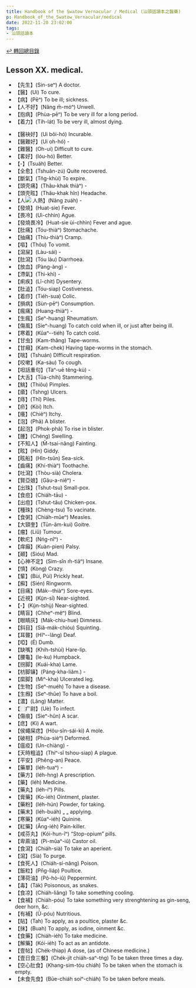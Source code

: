 ```yaml
---
title: Handbook of the Swatow Vernacular / Medical (汕頭話讀本之醫藥)
p: Handbook_of_the_Swatow_Vernacular/medical
date: 2022-11-20 23:02:00
tags: 
- 汕頭話讀本
---
```


[↩️ 轉回總目錄](/Handbook_of_the_Swatow_Vernacular)

## Lesson XX. medical.

* 【先生】(Sin-seⁿ) A doctor.
* 【醫】(Ui) To cure.
* 【病】(Pēⁿ) To be ill; sickness.
* 【人不好】(Nâng m̄-móⁿ) Unwell.
* 【抱病】(Phùa-pēⁿ) To be very ill for a long period.
* 【着力】(Tíh-lát) To be very ill, almost dying.
<!--more-->
* 【醫袂好】(Ui bõi-hó) Incurable.
* 【醫難好】(Ui oh-hó) -
* 【難醫】(Oh-ui) Difficult to cure.
* 【畧好】(Ióu-hó) Better.
* 【-】(Tsuáh) Better.
* 【全愈】(Tshuân-zú) Quite recovered.
* 【斷氣】(Tñg-khùi) To expire.
* 【頭壳痛】(Thâu-khak thiàⁿ) -
* 【頭壳眩】(Thâu-khak hîn) Headache.
* 【人![](https://glyphwiki.org/glyph/u24360.50px.png) 人熱】(Nâng zuáh) -
* 【發燒】(Huat-sie) Fever.
* 【畏冷】(Uì-chhìn) Ague.
* 【發燒畏冷】(Huat-sie ùi-chhìn) Fever and ague.
* 【肚痛】(Tóu-thiàⁿ) Stomachache.
* 【抽痛】(Thiu-thiàⁿ) Cramp.
* 【嘔】(Thôu) To vomit.
* 【瀉屎】(Làu-sái) -
* 【肚瀉】(Tóu làu) Diarrhoea.
* 【放血】(Pàng-àng) -
* 【滯氣】(Thì-khì) -
* 【痢疾】(Lĩ-chit) Dysentery.
* 【肚澁】(Tóu-siap) Costiveness.
* 【着痧】(Tiéh-sua) Colic.
* 【損病】(Sùn-pēⁿ) Consumption.
* 【瘋痛】(Huang-thiàⁿ) -
* 【生瘋】(Seⁿ-huang) Rheumatism.
* 【傷風】(Sieⁿ-huang) To catch cold when ill, or just after being ill.
* 【寒着】(Kûaⁿ--tiéh) To catch cold.
* 【甘虫】(Kam-thâng) Tape-worms.
* 【甘癪】(Kam-chek) Having tape-worms in the stomach.
* 【喘】(Tshuán) DIfficult respiration.
* 【咬嗽】(Ka-sàu) To cough.
* 【呾話重句】(Tàⁿ-uē têng-kù) -
* 【大舌】(Tūa-chíh) Stammering.
* 【鮡】(Thiôu) Pimples.
* 【瘡】(Tshng) Ulcers.
* 【痔】(Thĩ) Piles.
* 【疥】(Kòi) Itch.
* 【癢】(Chiẽⁿ) Itchy.
* 【泡】(Phã) A blister.
* 【起泡】(Phok-phã) To rise in blister.
* 【腫】(Chéng) Swelling.
* 【不知人】(M̄-tsai-nâng) Fainting.
* 【眩】(Hîn) Giddy.
* 【眩船】(Hîn-tsûn) Sea-sick.
* 【齒痛】(Khí-thiàⁿ) Toothache.
* 【吐瀉】(Thòu-sià) Cholera.
* 【賢亞娘】(Gâu-a-niêⁿ) -
* 【出珠】(Tshut-tsu) Small-pox.
* 【食痘】(Chiáh-tāu) -
* 【出痘】(Tshut-tāu) Chicken-pox.
* 【種珠】(Chèng-tsu) To vacinate.
* 【食粥】(Chiáh-mûeⁿ) Measles.
* 【大頸奎】(Tūn-ãm-kui) Goitre.
* 【瘤】(Liû) Tumour.
* 【軟疕】(Nńg-nîⁿ) -
* 【痒癲】(Kuàn-pien) Palsy.
* 【顚】(Sióu) Mad.
* 【心神不定】(Sim-sîn m̄-tiāⁿ) Insane.
* 【愩】(Kòng) Crazy.
* 【輩】(Bùi, Pùi) Prickly heat.
* 【癬】(Sién) Ringworm.
* 【目痛】(Mák--thiàⁿ) Sore-eyes.
* 【近視】(Kṳ̃n-sī) Near-sighted.
* 【-】(Kṳ̃n-tshṳ̀) Near-sighted.
* 【睛盲】(Chheⁿ-mêⁿ) Blind.
* 【眼睛灰】(Mák-chiu-hue) Dimness.
* 【斜目】(Siâ-mák-chióu) Squinting.
* 【耳聾】(Hĩⁿ--lâng) Deaf.
* 【啞】(É) Dumb.
* 【缺嘴】(Khih-tshùi) Hare-lip.
* 【腰龜】(Ie-ku) Humpback.
* 【拐脚】(Kuái-kha) Lame.
* 【枋脚䥥】(Páng-kha-liâm.) -
* 【縻脚】(Miⁿ-kha) Ulcerated leg.
* 【生物】(Seⁿ-muéh) To have a disease.
* 【生㿗】(Seⁿ-thûe) To have a boil.
* 【濃】(Lâng) Matter.
* 【⿸疒尉】(Uè) To infect.
* 【傷痕】(Sieⁿ-hûn) A scar.
* 【痣】(Kì) A wart.
* 【侯蠅屎痣】(Hôu-sîn-sái-kì) A mole.
* 【破相】(Phùa-sièⁿ) Deformed.
* 【瘟疫】(Un-chiàng) -
* 【天時粗澁】(Thiⁿ-sî tshou-siap) A plague.
* 【平安】(Phêng-an) Peace.
* 【藥單】(Iéh-tuaⁿ) -
* 【藥方】(Iéh-hng) A prescription.
* 【藥】(Iéh) Medicine.
* 【藥丸】(Iéh-íⁿ) Pills.
* 【膏藥】(Ko-iéh) Ointment, plaster.
* 【藥粉】(Iéh-hún) Powder, for taking.
* 【藥末】(Iéh-buáh) „ „ applying.
* 【寒藥】(Kûaⁿ-iéh) Quinine.
* 【紅藥】(Âng-iéh) Pain-killer.
* 【戒芬丸】(Kói-hun-îⁿ) “Stop-opium” pills.
* 【卑蔴油】(Pi-mûaⁿ-iû) Castor oil.
* 【食瀉】(Chiáh-sià) To take an aperient.
* 【瀉】(Sià) To purge.
* 【食死人】(Chiáh-sí-nâng) Poison.
* 【飯粒】(Pn̄g-liáp) Poultice.
* 【薄荷油】(Pô-hò-iû) Peppermint.
* 【毒】(Ták) Poisonous, as snakes.
* 【食凉】(Chiáh-liâng) To take something cooling.
* 【食補】(Chiáh-póu) To take something very strenghtening as gin-seng, deer horn, &c.
* 【有補】(Ũ-póu) Nutritious.
* 【貼】(Tah) To apply, as a poultice, plaster &c.
* 【抹】(Buah) To apply, as iodine, oinment &c.
* 【食藥】(Chiáh-iéh) To take medicine.
* 【解藥】(Kói-iéh) To act as an antidote.
* 【壹帖】(Chék-thiap) A dose, (as of Chinese medicine.)
* 【壹日食三餐】(Chék-jít chiáh-saⁿ-tǹg) To be taken three times a day.
* 【空心肚食】(Khang-sim-tóu chiáh) To be taken when the stomach is empty.
* 【未食先食】(Būe-chiáh soiⁿ-chiáh) To be taken before meals.
